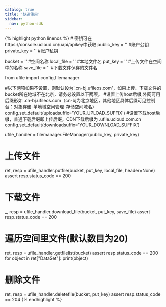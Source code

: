 ```yaml
---
catalog: true  
title: '快速使用'
sidebar:
  nav: python-sdk
---
```



<div class="copyable" markdown="1">
{% highlight python linenos %}
# 密钥可在https://console.ucloud.cn/uapi/apikey中获取
public_key = ''              #账户公钥
private_key = ''             #账户私钥

bucket = ''                  #空间名称
local_file = ''              #本地文件名
put_key = ''                 #上传文件在空间中的名称
save_file = ''               #下载文件保存的文件名

from ufile import config,filemanager

#以下两项如果不设置，则默认设为'.cn-bj.ufileos.com'，如果上传、下载文件的bucket所在地域不在北京，请务必设置以下两项。
#设置上传host后缀,外网可用后缀形如 .cn-bj.ufileos.com（cn-bj为北京地区，其他地区具体后缀可见控制台：对象存储-单地域空间管理-存储空间域名）
config.set_default(uploadsuffix='YOUR_UPLOAD_SUFFIX')
#设置下载host后缀，普通下载后缀即上传后缀，CDN下载后缀为 .ufile.ucloud.com.cn
config.set_default(downloadsuffix='YOUR_DOWNLOAD_SUFFIX')

ufile_handler = filemanager.FileManager(public_key, private_key)

# 上传文件
ret, resp = ufile_handler.putfile(bucket, put_key, local_file, header=None)
assert resp.status_code == 200

# 下载文件
_, resp = ufile_handler.download_file(bucket, put_key, save_file)
assert resp.status_code == 200

# 遍历空间里文件(默认数目为20)
ret, resp = ufile_handler.getfilelist(bucket)
assert resp.status_code == 200
for object in ret["DataSet"]:
    print(object)

# 删除文件
ret, resp = ufile_handler.deletefile(bucket, put_key)
assert resp.status_code == 204
{% endhighlight %}
</div>

